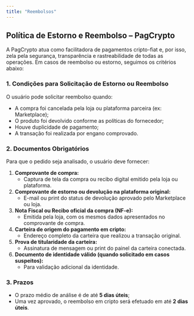 ```yaml
---
title: "Reembolsos"
---
```

## Política de Estorno e Reembolso – PagCrypto

A PagCrypto atua como facilitadora de pagamentos cripto-fiat e, por isso, zela pela segurança, transparência e rastreabilidade de todas as operações. Em casos de reembolso ou estorno, seguimos os critérios abaixo:

### 1. **Condições para Solicitação de Estorno ou Reembolso**

O usuário pode solicitar reembolso quando:

- A compra foi cancelada pela loja ou plataforma parceira (ex: Marketplace);
- O produto foi devolvido conforme as políticas do fornecedor;
- Houve duplicidade de pagamento;
- A transação foi realizada por engano comprovado.

### 2. **Documentos Obrigatórios**

Para que o pedido seja analisado, o usuário deve fornecer:

1. **Comprovante de compra:**
	- Captura de tela da compra ou recibo digital emitido pela loja ou plataforma.
2. **Comprovante de estorno ou devolução na plataforma original:**
    - E-mail ou print do status de devolução aprovado pelo Marketplace ou loja.
3. **Nota Fiscal ou Recibo oficial da compra (NF-e):**
    - Emitida pela loja, com os mesmos dados apresentados no comprovante de compra.
4. **Carteira de origem do pagamento em cripto:**
    - Endereço completo da carteira que realizou a transação original.
5. **Prova de titularidade da carteira:**
    - Assinatura de mensagem ou print do painel da carteira conectada.
6. **Documento de identidade válido (quando solicitado em casos suspeitos):**
    - Para validação adicional da identidade.

### 3. **Prazos**

- O prazo médio de análise é de até **5 dias úteis**;
- Uma vez aprovado, o reembolso em cripto será efetuado em até **2 dias úteis**.